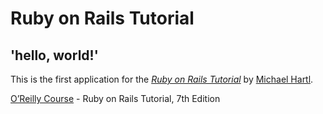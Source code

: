 # Ruby on Rails Tutorial

## 'hello, world!'

This is the first application for the [*Ruby on Rails Tutorial*](https://www.railstutorial.org/) by [Michael Hartl](https://www.michaelhartl.com/).

[O’Reilly Course](https://learning.oreilly.com/videos/ruby-on-rails/9780138050351/) - Ruby on Rails Tutorial, 7th Edition